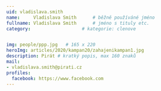 ```yaml
---
uid: vladislava.smith
name:     Vladislava Smith  	# běžně používáné jméno
fullname: Vladislava Smith  	# jméno s tituly etc.
category:                   # kategorie: clenove


img: people/ppp.jpg   # 165 x 220
heroImg: articles/2020/kampan20/zahajenikampan1.jpg
description: Pirát # kratký popis, max 160 znaků
mail:
- vladislava.smith@pirati.cz
profiles:
  facebook: https://www.facebook.com
---
```

